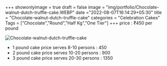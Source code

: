 +++
showonlyimage = true
draft = false
image = "img/portfolio/Chocolate-walnut-dutch-truffle-cake.WEBP"
date ="2022-08-07T16:14:29+05:30"
title = "Chocolate-walnut-dutch-truffle-cake"
categories = "Celebration Cakes"
Tags = ["Chocolate","Round","Half Kg","One Tier"]
+++
price : ₹450 per pound
<!--more-->
![Chocolate-walnut-dutch-truffle-cake](/img/portfolio/Chocolate-walnut-dutch-truffle-cake.WEBP)
* 1 pound cake price serves 8-10 persons : 450
* 2 pound cake price serves 10-20 persons : 900
* 3 pound cake price serves 20-30 persons : 1350
